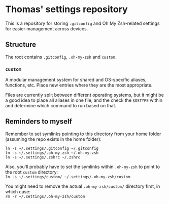 # Thomas' settings repository

This is a repository for storing `.gitconfig` and Oh My Zsh-related settings for easier management across devices.

## Structure

The root contains `.gitconfig`, `.oh-my-zsh` and `custom`.

### `custom`

A modular management system for shared and OS-specific aliases, functions, etc. Place new entries where they are the most appropriate.

Files are currently split between different operating systems, but it might be a good idea to place all aliases in one file, and the check the `$OSTYPE` within and determine which command to run based on that.

## Reminders to myself

Remember to set symlinks pointing to this directory from your home folder (assuming the repo exists in the home folder):

`ln -s ~/.settings/.gitconfig ~/.gitconfig`\
`ln -s ~/.settings/.oh-my-zsh ~/.oh-my-zsh`\
`ln -s ~/.settings/.zshrc ~/.zshrc`

Also, you'll probably have to set the symlinks within `.oh-my-zsh` to point to the root `custom` directory:\
`ln -s ~/.settings/custom/ ~/.settings/.oh-my-zsh/custom`

You might need to remove the actual `.oh-my-zsh/custom/` directory first, in which case:\
`rm -r ~/.settings/.oh-my-zsh/custom`